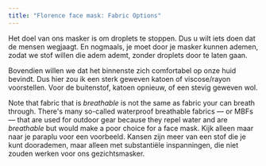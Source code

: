 ```yaml
---
title: "Florence face mask: Fabric Options"
---
```


Het doel van ons masker is om droplets te stoppen. Dus u wilt iets doen dat de mensen wegjaagt. En nogmaals, je moet door je masker kunnen ademen, zodat we stof willen die adem ademt, zonder droplets door te laten gaan.

Bovendien willen we dat het binnenste zich comfortabel op onze huid bevindt. Dus hier zou ik een sterk geweven katoen of viscose/rayon voorstellen. Voor de buitenstof, katoen opnieuw, of een stevig geweven wol.

<Note>

Note that fabric that is _breathable_ is not the same as fabric your can breath through.
There's many so-called waterproof breathable fabrics — or MBFs — that are used for outdoor gear because they
repel water and are _breathable_ but would make a poor choice for a face mask.
Kijk alleen maar naar je paraplu voor een voorbeeld. Kansen zijn meer van een stof die je kunt doorademen,
maar alleen met substantiële inspanningen, die niet zouden werken voor ons gezichtsmasker.

</Note>
